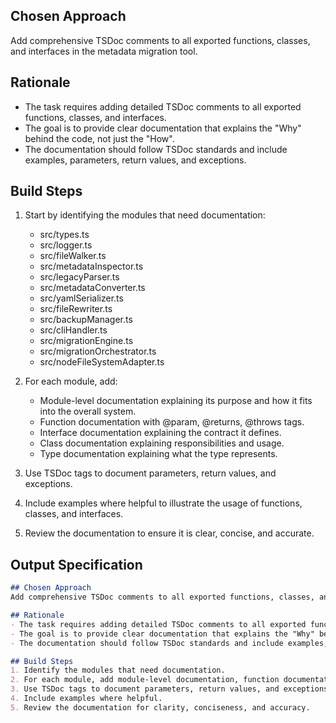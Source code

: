 ## Chosen Approach

Add comprehensive TSDoc comments to all exported functions, classes, and interfaces in the metadata migration tool.

## Rationale

* The task requires adding detailed TSDoc comments to all exported functions, classes, and interfaces.
* The goal is to provide clear documentation that explains the "Why" behind the code, not just the "How".
* The documentation should follow TSDoc standards and include examples, parameters, return values, and exceptions.

## Build Steps

1. Start by identifying the modules that need documentation:
   - src/types.ts
   - src/logger.ts
   - src/fileWalker.ts
   - src/metadataInspector.ts
   - src/legacyParser.ts
   - src/metadataConverter.ts
   - src/yamlSerializer.ts
   - src/fileRewriter.ts
   - src/backupManager.ts
   - src/cliHandler.ts
   - src/migrationEngine.ts
   - src/migrationOrchestrator.ts
   - src/nodeFileSystemAdapter.ts

2. For each module, add:
   - Module-level documentation explaining its purpose and how it fits into the overall system.
   - Function documentation with @param, @returns, @throws tags.
   - Interface documentation explaining the contract it defines.
   - Class documentation explaining responsibilities and usage.
   - Type documentation explaining what the type represents.

3. Use TSDoc tags to document parameters, return values, and exceptions.

4. Include examples where helpful to illustrate the usage of functions, classes, and interfaces.

5. Review the documentation to ensure it is clear, concise, and accurate.

## Output Specification

```markdown
## Chosen Approach
Add comprehensive TSDoc comments to all exported functions, classes, and interfaces in the metadata migration tool.

## Rationale
- The task requires adding detailed TSDoc comments to all exported functions, classes, and interfaces.
- The goal is to provide clear documentation that explains the "Why" behind the code, not just the "How".
- The documentation should follow TSDoc standards and include examples, parameters, return values, and exceptions.

## Build Steps
1. Identify the modules that need documentation.
2. For each module, add module-level documentation, function documentation, interface documentation, class documentation, and type documentation.
3. Use TSDoc tags to document parameters, return values, and exceptions.
4. Include examples where helpful.
5. Review the documentation for clarity, conciseness, and accuracy.
```
